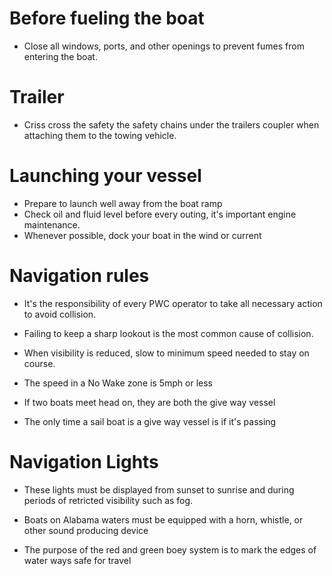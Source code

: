 # Before fueling the boat
- Close all windows, ports, and other openings to prevent fumes from entering the boat.

# Trailer
- Criss cross the safety the safety chains under the trailers coupler when attaching them to the towing vehicle.

# Launching your vessel
- Prepare to launch well away from the boat ramp
- Check oil and fluid level before every outing, it's important engine maintenance.
- Whenever possible, dock your boat in the wind or current

# Navigation rules
- It's the responsibility of every PWC operator to take all necessary action to avoid collision.
- Failing to keep a sharp lookout is the most common  cause of collision.
- When visibility is reduced, slow to minimum speed needed to stay on course.
- The speed in a No Wake zone is 5mph or less

- If two boats meet head on, they are both the give way vessel
- The only time a sail boat is a give way vessel is if it's passing

# Navigation Lights
- These lights must be displayed from sunset to sunrise and during periods of retricted visibility such as fog.

- Boats on Alabama waters must be equipped with a horn, whistle, or other sound producing device
- The purpose of the red and green boey system is to mark the edges of water ways safe for travel